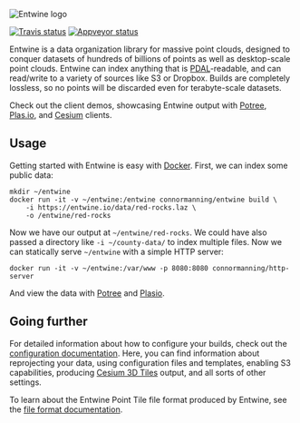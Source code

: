 ![Entwine logo](./doc/logo/color/entwine_logo_2-color-small.png)

[![Travis status](https://travis-ci.org/connormanning/entwine.svg?branch=master)](https://travis-ci.org/connormanning/entwine)
[![Appveyor status](https://ci.appveyor.com/api/projects/status/qhqcre9jt14569uq/branch/master?svg=true
)](https://ci.appveyor.com/project/hobu/entwine)



Entwine is a data organization library for massive point clouds, designed to conquer datasets of hundreds of billions of points as well as desktop-scale point clouds.  Entwine can index anything that is [PDAL](https://pdal.io)-readable, and can read/write to a variety of sources like S3 or Dropbox.  Builds are completely lossless, so no points will be discarded even for terabyte-scale datasets.

Check out the client demos, showcasing Entwine output with [Potree](http://potree.entwine.io), [Plas.io](http://speck.ly), and [Cesium](http://cesium.entwine.io) clients.

Usage
--------------------------------------------------------------------------------

Getting started with Entwine is easy with [Docker](http://docker.com).  First, we can index some public data:

```
mkdir ~/entwine
docker run -it -v ~/entwine:/entwine connormanning/entwine build \
    -i https://entwine.io/data/red-rocks.laz \
    -o /entwine/red-rocks
```

Now we have our output at `~/entwine/red-rocks`.  We could have also passed a directory like `-i ~/county-data/` to index multiple files.  Now we can
statically serve `~/entwine` with a simple HTTP server:

```
docker run -it -v ~/entwine:/var/www -p 8080:8080 connormanning/http-server
```

And view the data with [Potree](http://potree.entwine.io/data/custom.html?r=http://localhost:8080/red-rocks/ept.json) and [Plasio](http://dev.speck.ly/?s=0&r=ept://localhost:8080/red-rocks&c0s=local://color).

Going further
--------------------------------------------------------------------------------

For detailed information about how to configure your builds, check out the [configuration documentation](https://entwine.io/configuration.html).  Here, you can find information about reprojecting your data, using configuration files and templates, enabling S3 capabilities, producing [Cesium 3D Tiles](https://github.com/AnalyticalGraphicsInc/3d-tiles) output, and all sorts of other settings.

To learn about the Entwine Point Tile file format produced by Entwine, see the [file format documentation](https://entwine.io/entwine-point-tile.html).

